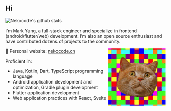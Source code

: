 ## Hi

![Nekocode's github stats](https://github-readme-stats.vercel.app/api?username=nekocode&show_icons=true&theme=dracula)

I'm Mark Yang, a full-stack engineer and specialize in frontend (android/flutter/web) development. I’m also an open source enthusiast and have contributed dozens of projects to the community.

<img align="right" alt="wired cat" src="img/avatar.gif" height="180" />

🎏 Personal website: [nekocode.cn](https://nekocode.cn)

Proficient in:

- Java, Kotlin, Dart, TypeScript programming language
- Android application development and optimization, Gradle plugin development
- Flutter application development
- Web application practices with React, Svelte
